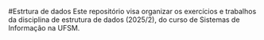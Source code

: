 #Estrtura de dados
Este repositório visa organizar os exercícios e trabalhos da disciplina de estrutura de dados (2025/2), do curso de Sistemas de Informação na UFSM.

